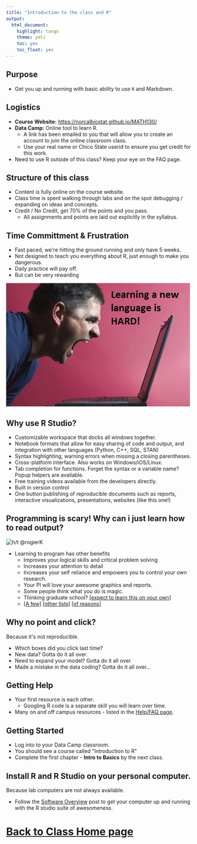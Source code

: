 ```yaml
---
title: "Introduction to the class and R"
output:
  html_document:
    highlight: tango
    theme: yeti
    toc: yes
    toc_float: yes
---
```



## Purpose

* Get you up and running with basic ability to use `R` and Markdown.

## Logistics
* **Course Website:** https://norcalbiostat.github.io/MATH130/
* **Data Camp:** Online tool to learn R. 
    - A link has been emailed to you that will allow you to create an account to join the online classroom class. 
    - Use your real name or Chico State userid to ensure you get credit for this work. 
* Need to use R outside of this class? Keep your eye on the FAQ page.   


## Structure of this class

* Content is fully online on the course website.  
* Class time is spent walking through labs and on the spot debugging / expanding on ideas and concepts.
* Credit / No Credit, get 70% of the points and you pass.
    - All assignments and points are laid out explicitly in the syllabus. 


## Time Committment & Frustration
* Fast paced, we're hitting the ground running and only have 5 weeks. 
* Not designed to teach you everything about R, just enough to make you dangerous. 
* Daily practice will pay off.  
* But can be very rewarding

![Hitting the first wall. Your success is proportional to your effort.](hard.jpg)


## Why use R Studio?

- Customizable workspace that docks all windows together. 
- Notebook formats that allow for easy sharing of code and output, and integration with other languages (Python, C++, SQL, STAN)
- Syntax highlighting, warning errors when missing a closing parentheses. 
- Cross-platform interface. Also works on Windows/iOS/Linux.
- Tab completion for functions. Forget the syntax or a variable name? Popup helpers are available. 
- Free training videos available from the developers directly.
- Built in version control 
- One button publishing of reproducible documents such as reports, interactive visualizations, presentations, websites (like this one!)


## Programming is scary! Why can i just learn how to read output? 

![h/t @rogierK](https://pbs.twimg.com/media/CiSMsEpXEAATXry.jpg)

* Learning to program has other benefits
    - Improves your logical skills and critical problem solving
    - Increases your attention to detail
    - Increases your self reliance and empowers you to control your own research.
    - Your PI will love your awesome graphics and reports. 
    - Some people think what you do is magic. 
    - Thinking graduate school? [[expect to learn this on your own]](http://www.nature.com/nature/journal/v541/n7638/full/nj7638-563a.html)
    - [[A few]](https://skillcrush.com/2015/01/28/laurence-bradford-10-reasons/) [[other lists]](https://careerfoundry.com/en/blog/web-development/7-benefits-of-learning-to-code/) [[of reasons]](https://skillcrush.com/2017/01/30/learn-to-code-benefits/) 


## Why no point and click?

Because it's not reproducible.

* Which boxes did you click last time? 
* New data? Gotta do it all over.
* Need to expand your model? Gotta do it all over. 
* Made a mistake in the data coding? Gotta do it all over...

## Getting Help 

* Your first resource is each other. 
    - Googling R code is a separate skill you will learn over time. 
* Many on and off campus resources - listed in the [Help/FAQ page](../faq.html). 


## Getting Started

* Log into to your Data Camp classroom. 
* You should see a course called "Introduction to R"
* Complete the first chapter - **Intro to Basics** by the next class. 

## Install R and R Studio on your personal computer. 
Because lab computers are not always available. 

* Follow the [Software Overview](https://norcalbiostat.netlify.com/post/software-overview/) post to get your computer up and running with the R studio suite of awesomeness.  

# [Back to Class Home page](../index.html)